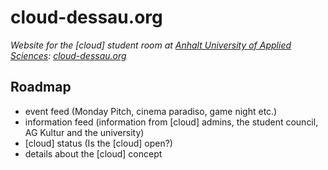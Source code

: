 # cloud-dessau.org

_Website for the [cloud] student room at [Anhalt University of Applied Sciences](https://hs-anhalt.de/en): [cloud-dessau.org](https://cloud-dessau.org)_

## Roadmap

- event feed (Monday Pitch, cinema paradiso, game night etc.)
- information feed (information from [cloud] admins, the student council, AG Kultur and the university)
- [cloud] status (Is the [cloud] open?)
- details about the [cloud] concept
